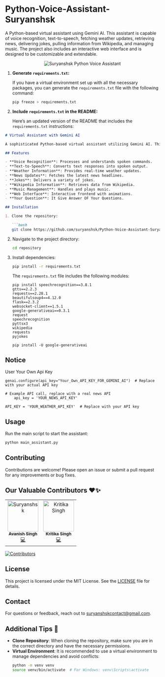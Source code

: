 # Python-Voice-Assistant-Suryanshsk
A Python-based virtual assistant using Gemini AI. This assistant is capable of voice recognition, text-to-speech, fetching weather updates, retrieving news, delivering jokes, pulling information from Wikipedia, and managing music. The project also includes an interactive web interface and is designed to be customizable and extendable.

<p align="center">
<img src="https://github.com/suryanshsk/Python-Voice-Assistant-Suryanshsk/blob/main/%E2%80%9CHey%2CSuryanshsk%E2%80%9D.png" alt="Suryanshsk Python Voice Assistant" > </p>

1. **Generate `requirements.txt`:**

   If you have a virtual environment set up with all the necessary packages, you can generate the `requirements.txt` file with the following command:

   ```bash
   pip freeze > requirements.txt
   ```

2. **Include `requirements.txt` in the README:**

   Here’s an updated version of the README that includes the `requirements.txt` instructions:

```markdown
# Virtual Assistant with Gemini AI

A sophisticated Python-based virtual assistant utilizing Gemini AI. This project integrates various functionalities to create a versatile and interactive assistant.

## Features

- **Voice Recognition**: Processes and understands spoken commands.
- **Text-to-Speech**: Converts text responses into spoken output.
- **Weather Information**: Provides real-time weather updates.
- **News Updates**: Fetches the latest news headlines.
- **Jokes**: Delivers a variety of jokes.
- **Wikipedia Information**: Retrieves data from Wikipedia.
- **Music Management**: Handles and plays music.
- **Web Interface**: Interactive frontend with animations.
- **Your Question**: It Give Answer OF Your Questions.

## Installation

1. Clone the repository:

   ```bash
   git clone https://github.com/suryanshsk/Python-Voice-Assistant-Suryanshsk.git
   ```

2. Navigate to the project directory:

   ```bash
   cd repository
   ```

3. Install dependencies:

   ```bash
   pip install -r requirements.txt
   ```

   The `requirements.txt` file includes the following modules:

   ```
   pip install speechrecognition==3.8.1
   gtts==2.2.3
   requests==2.28.1
   beautifulsoup4==4.12.0
   flask==2.3.2
   websocket-client==1.5.1
   google-generativeai==0.3.1
   request
   speechrecognition
   pyttsx3
   wikipedia
   requests
   pyjokes
   ```
   ```
   pip install -U google-generativeai
   ```
## Notice
User Your Own Api Key 
```
genai.configure(api_key="Your_Own_API_KEY_FOR_GEMINI_AI")  # Replace with your actual API key
```
```
# Example API call, replace with a real news API
    api_key = 'YOUR_NEWS_API_KEY'
```
```
API_KEY = 'YOUR_WEATHER_API_KEY'  # Replace with your API key
```
## Usage

Run the main script to start the assistant:

```bash
python main_assistant.py
```

## Contributing

Contributions are welcome! Please open an issue or submit a pull request for any improvements or bug fixes.

## Our Valuable Contributors ❤️✨

<table>
  <tr>
    <td align="center"><a href="https://github.com/suryanshsk"><img src="https://avatars.githubusercontent.com/u/88218773?v=4" width="100px;" alt="Suryanshsk"/><br /><sub><b>Avanish Singh</b></sub></a><br /><a href="https://github.com/suryanshsk" title="Founder And CEO Of Suryanshsk">💻</a></td>
    <td align="center"><a href="https://github.com/Kritika75"><img src="https://avatars.githubusercontent.com/u/142504516?v=4" width="100px;" alt="Kritika Singh"/><br /><sub><b>Kritika Singh</b></sub></a><br /><a href="https://github.com/Kritika75" title="Code">💻</a></td>
    <!-- Add more contributors below in the same format -->
  </tr>
</table>

[![Contributors](https://contrib.rocks/image?repo=suryanshsk/Python-Voice-Assistant-Suryanshsk)](https://github.com/suryanshsk/Python-Voice-Assistant-Suryanshsk/graphs/contributors)

## License

This project is licensed under the MIT License. See the [LICENSE](LICENSE) file for details.

## Contact

For questions or feedback, reach out to [suryanshskcontact@gmail.com](mailto:your-email@example.com).

## Additional Tips 🔧

- **Clone Repository**: When cloning the repository, make sure you are in the correct directory and have the necessary permissions.
- **Virtual Environment**: It is recommended to use a virtual environment to manage dependencies and avoid conflicts:
  ```bash
  python -m venv venv
  source venv/bin/activate  # For Windows: venv\Scripts\activate


